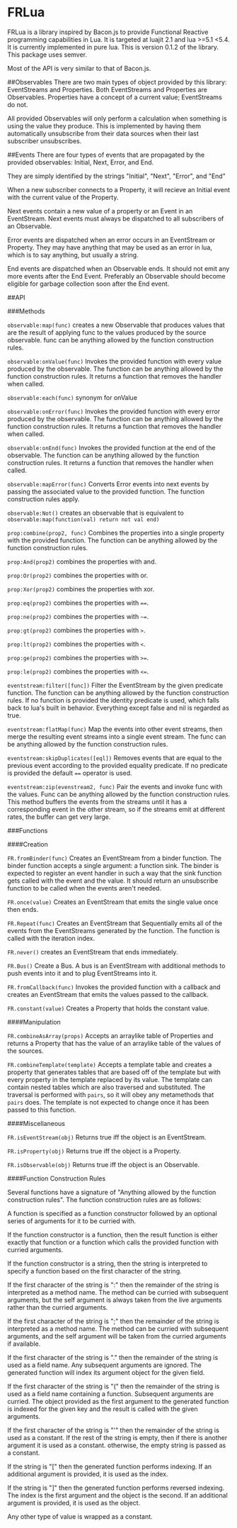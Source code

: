 
FRLua
=====

FRLua is a library inspired by Bacon.js to provide Functional Reactive programming capabilities in Lua.
It is targeted at luajit 2.1 and lua >=5.1 <5.4.
It is currently implemented in pure lua.
This is version 0.1.2 of the library.  This package uses semver.

Most of the API is very similar to that of Bacon.js.

##Observables
There are two main types of object provided by this library: EventStreams and Properties.
Both EventStreams and Properties are Observables.
Properties have a concept of a current value; EventStreams do not.

All provided Observables will only perform a calculation when something is using the value they produce.
This is implemented by having them automatically unsubscribe from their data sources when their last subscriber unsubscribes.

##Events
There are four types of events that are propagated by the provided observables: Initial, Next, Error, and End.

They are simply identified by the strings "Initial", "Next", "Error", and "End"

When a new subscriber connects to a Property, it will recieve an Initial event with the current value of the Property.

Next events contain a new value of a property or an Event in an EventStream. Next events must always be dispatched to all subscribers of an Observable.

Error events are dispatched when an error occurs in an EventStream or Property. They may have anything that may be used as an error in lua, which is to say anything, but usually a string.

End events are dispatched when an Observable ends. It should not emit any more events after the End Event. Preferably an Observable should become eligible for garbage collection soon after the End event.

##API

###Methods

`observable:map(func)` creates a new Observable that produces values that are the result of applying func to the values produced by the source observable.
func can be anything allowed by the function construction rules. 

`observable:onValue(func)` Invokes the provided function with every value produced by the observable. The function can be anything allowed by the function construction rules. It returns a function that removes the handler when called.

`observable:each(func)` synonym for onValue

`observable:onError(func)` Invokes the provided function with every error produced by the observable. The function can be anything allowed by the function construction rules. It returns a function that removes the handler when called.

`observable:onEnd(func)` Invokes the provided function at the end of the observable. The function can be anything allowed by the function construction rules. It returns a function that removes the handler when called.

`observable:mapError(func)` Converts Error events into next events by passing the associated value to the provided function. The function construction rules apply.

`observable:Not()` creates an observable that is equivalent to `observable:map(function(val) return not val end)`

`prop:combine(prop2, func)` Combines the properties into a single property with the provided function. The function can be anything allowed by the function construction rules.

`prop:And(prop2)` combines the properties with and.

`prop:Or(prop2)` combines the properties with or.

`prop:Xor(prop2)` combines the properties with xor.

`prop:eq(prop2)` combines the properties with `==`.

`prop:ne(prop2)` combines the properties with `~=`.

`prop:gt(prop2)` combines the properties with `>`.

`prop:lt(prop2)` combines the properties with `<`.

`prop:ge(prop2)` combines the properties with `>=`.

`prop:le(prop2)` combines the properties with `<=`.

`eventstream:filter([func])` Filter the EventStream by the given predicate function. The function can be anything allowed by the function construction rules. If no function is provided the identity predicate is used, which falls back to lua's built in behavior. Everything except false and nil is regarded as true.

`eventstream:flatMap(func)`  Map the events into other event streams, then merge the resulting event streams into a single event stream. The func can be anything allowed by the function construction rules.

`eventstream:skipDuplicates([eql])` Removes events that are equal to the previous event according to the provided equality predicate. If no predicate is provided the default `==` operator is used.

`eventstream:zip(evenstream2, func)` Pair the events and invoke func with the values. Func can be anything allowed by the function construction rules. This method buffers the events from the streams until it has a corresponding event in the other stream, so if the streams emit at different rates, the buffer can get very large.

###Functions

####Creation

`FR.fromBinder(func)` Creates an EventStream from a binder function. The binder function accepts a single argument: a function sink. The binder is expected to register an event handler in such a way that the sink function gets called with the event and the value. It should return an unsubscribe function to be called when the events aren't needed.

`FR.once(value)` Creates an EventStream that emits the single value once then ends.

`FR.Repeat(func)` Creates an EventStream that Sequentially emits all of the events from the EventStreams generated by the function. The function is called with the iteration index.

`FR.never()` creates an EventStream that ends immediately.

`FR.Bus()` Create a Bus. A bus is an EventStream with additional methods to push events into it and to plug EventStreams into it.

`FR.fromCallback(func)` Invokes the provided function with a callback and creates an EventStream that emits the values passed to the callback.

`FR.constant(value)` Creates a Property that holds the constant value.

####Manipulation

`FR.combineAsArray(props)` Accepts an arraylike table of Properties and returns a Property that has the value of an arraylike table of the values of the sources.

`FR.combineTemplate(template)` Accepts a template table and creates a property that generates tables that are based off of the template but with every property in the template replaced by its value.
The template can contain nested tables which are also traversed and substituted. The traversal is performed with `pairs`, so it will obey any metamethods that `pairs` does. The template is not expected to change once it has been passed to this function.

####Miscellaneous

`FR.isEventStream(obj)` Returns true iff the object is an EventStream.

`FR.isProperty(obj)` Returns true iff the object is a Property.

`FR.isObservable(obj)` Returns true iff the object is an Observable.

####Function Construction Rules

Several functions have a signature of "Anything allowed by the function construction rules". The function construction rules are as follows:

A function is specified as a function constructor followed by an optional series of arguments for it to be curried with.

If the function constructor is a function, then the result function is either exactly that function or a function which calls the provided function with curried arguments.

If the function constructor is a string, then the string is interpreted to specify a function based on the first character of the string.

If the first character of the string is ":" then the remainder of the string is interpreted as a method name. The method can be curried with subsequent arguments, but the self argument is always taken from the live arguments rather than the curried arguments.

If the first character of the string is ";" then the remainder of the string is interpreted as a method name. The method can be curried with subsequent arguments, and the self argument will be taken from the curried arguments if available.

If the first character of the string is "." then the remainder of the string is used as a field name. Any subsequent arguments are ignored. The generated function will index its argument object for the given field.

If the first character of the string is "(" then the remainder of the string is used as a field name containing a function. Subsequent arguments are curried. The object provided as the first argument to the generated function is indexed for the given key and the result is called with the given arguments.

If the first character of the string is "'" then the remainder of the string is used as a constant. If the rest of the string is empty, then if there is another argument it is used as a constant. otherwise, the empty string is passed as a constant.

If the string is "[" then the generated function performs indexing. If an additional argument is provided, it is used as the index.

If the string is "]" then the generated function performs reversed indexing. The index is the first argument and the object is the second. If an additional argument is provided, it is used as the object.

Any other type of value is wrapped as a constant.
